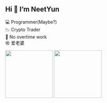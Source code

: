 ## Hi 👋 I’m NeetYun
💻 Programmer(Maybe?)  
📉 Crypto Trader  
🚫 No overtime work  
㊗️ 爱老婆  

<img src="https://github-readme-stats.vercel.app/api?username=Alexis-Zhang0812&count_private=true
&bg_color=282c34&icon_color=98c379&text_color=e06c75&title_color=61afef&show_icons=true" height="150px"></img>
<img src="https://github-readme-stats.vercel.app/api/top-langs/?username=Alexis-Zhang0812&layout=compact&theme=onedark&hide=HTML" height="150px"></img>
